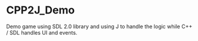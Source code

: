 # CPP2J_Demo
Demo game using SDL 2.0 library and using J to handle the logic while C++ / SDL handles UI and events.

